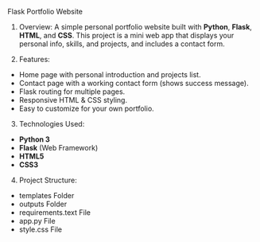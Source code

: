 Flask Portfolio Website


1) Overview: A simple personal portfolio website built with **Python**, **Flask**, **HTML**, and **CSS**. This project is a mini web app that displays your personal info, skills,  and projects, and includes a contact form.


2) Features:

- Home page with personal introduction and projects list.
- Contact page with a working contact form (shows success message).
- Flask routing for multiple pages.
- Responsive HTML & CSS styling.
- Easy to customize for your own portfolio.

3) Technologies Used:

- **Python 3**
- **Flask** (Web Framework)
- **HTML5**
- **CSS3**


4) Project Structure:
   
- templates Folder
- outputs Folder
- requirements.text File
- app.py File
- style.css File





